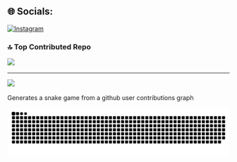 

## 🌐 Socials:
[![Instagram](https://img.shields.io/badge/Instagram-%23E4405F.svg?logo=Instagram&logoColor=white)](https://instagram.com/1sherzod_m) 



### 🔝 Top Contributed Repo
![](https://github-contributor-stats.vercel.app/api?username=Mehmonov-Sherzod&limit=5&theme=dark&combine_all_yearly_contributions=true)

---
[![](https://visitcount.itsvg.in/api?id=Mehmonov-Sherzod&icon=0&color=0)](https://visitcount.itsvg.in)

<!-- Proudly created with GPRM ( https://gprm.itsvg.in ) -->
Generates a snake game from a github user contributions graph

<picture>
  <source
    media="(prefers-color-scheme: dark)"
    srcset="https://raw.githubusercontent.com/platane/snk/output/github-contribution-grid-snake-dark.svg"
  />
  <source
    media="(prefers-color-scheme: light)"
    srcset="https://raw.githubusercontent.com/platane/snk/output/github-contribution-grid-snake.svg"
  />
  <img
    alt="github contribution grid snake animation"
    src="https://raw.githubusercontent.com/platane/snk/output/github-contribution-grid-snake.svg"
  />
</picture>




